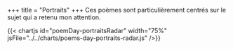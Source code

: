 +++
title = "Portraits"
+++
Ces poèmes sont particulièrement centrés sur le sujet qui a retenu mon attention.

{{< chartjs id="poemDay-portraitsRadar" width="75%" jsFile="../../charts/poems-day-portraits-radar.js" />}}
